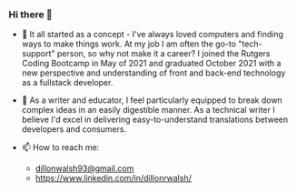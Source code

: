 ### Hi there 👋

- 💭 It all started as a concept - I've always loved computers and finding ways to make things work. At my job I am often the go-to "tech-support" person, so why not make it a career? I joined the Rutgers Coding Bootcamp in May of 2021 and graduated October 2021 with a new perspective and understanding of front and back-end technology as a fullstack developer.

- 📝 As a writer and educator, I feel particularly equipped to break down complex ideas in an easily digestible manner. As a technical writer I believe I'd excel in delivering easy-to-understand translations between developers and consumers. 

- 📫 How to reach me: 
     - dillonwalsh93@gmail.com
     - https://www.linkedin.com/in/dillonrwalsh/

